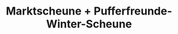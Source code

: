 ---
title: "Marktscheune + Pufferfreunde-Winter-Scheune"
url: /plauen/marktscheune-pufferfreunde-winter-scheune/
shop: Hofladen
---